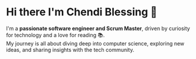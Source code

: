 # Hi there I'm Chendi Blessing 👋

I'm a **passionate software engineer and Scrum Master**, driven by curiosity for technology and a love for reading 📚.  
My journey is all about diving deep into computer science, exploring new ideas, and sharing insights with the tech community.


<!--
**chendiblessing/chendiblessing** is a ✨ _special_ ✨ repository because its `README.md` (this file) appears on your GitHub profile.

Here are some ideas to get you started:

- 🔭 I’m currently working on ...
- 🌱 I’m currently learning ...
- 👯 I’m looking to collaborate on ...
- 🤔 I’m looking for help with ...
- 💬 Ask me about ...
- 📫 How to reach me: ...
- 😄 Pronouns: ...
- ⚡ Fun fact: ...
-->
